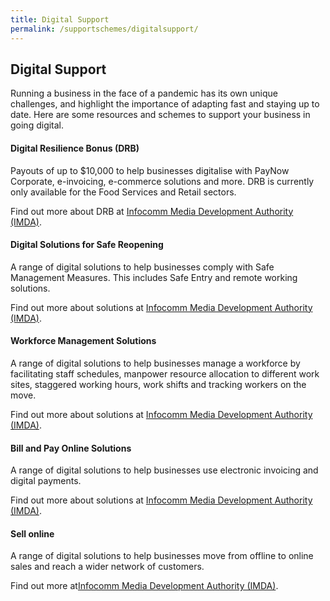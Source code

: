 ```yaml
---
title: Digital Support
permalink: /supportschemes/digitalsupport/
---
```


## Digital Support

Running a business in the face of a pandemic has its own unique challenges, and highlight the importance of adapting fast and staying up to date. Here are some resources and schemes to support your business in going digital.

#### Digital Resilience Bonus (DRB)

Payouts of up to $10,000 to help businesses digitalise with PayNow Corporate, e-invoicing, e-commerce solutions and more. DRB is currently only available for the Food Services and Retail sectors.

Find out more about DRB at <a href="https://www.imda.gov.sg/programme-listing/smes-go-digital/Digital-Resilience-Bonus" target="_blank">Infocomm Media Development Authority (IMDA)</a>.

#### Digital Solutions for Safe Reopening

A range of digital solutions to help businesses comply with Safe Management Measures. This includes Safe Entry and remote working solutions.

Find out more about solutions at <a href="https://go.gov.sg/remoteworking" target="_blank">Infocomm Media Development Authority (IMDA)</a>.

#### Workforce Management Solutions

A range of digital solutions to help businesses manage a workforce by facilitating staff schedules, manpower resource allocation to different work sites, staggered working hours, work shifts and tracking workers on the move.

Find out more about solutions at <a href="https://go.gov.sg/workfacemanagement" target="_blank">Infocomm Media Development Authority (IMDA)</a>.

#### Bill and Pay Online Solutions

A range of digital solutions to help businesses use electronic invoicing and digital payments.

Find out more about solutions at <a href="https://go.gov.sg/payandbillonline" target="_blank">Infocomm Media Development Authority (IMDA)</a>.

#### Sell online

A range of digital solutions to help businesses move from offline to online sales and reach a wider network of customers.

Find out more at<a href="https://go.gov.sg/sellonline" target="_blank">Infocomm Media Development Authority (IMDA)</a>.
